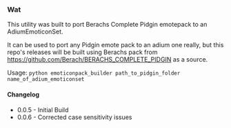 ### Wat
This utility was built to port Berachs Complete Pidgin emotepack to an AdiumEmoticonSet.

It can be used to port any Pidgin emote pack to an adium one really, but this repo's releases will be built using Berachs pack from https://github.com/Berach/BERACHS_COMPLETE_PIDGIN as a source.

Usage:
```python emoticonpack_builder path_to_pidgin_folder name_of_adium_emoticonset```

#### Changelog
* 0.0.5 - Initial Build
* 0.0.6 - Corrected case sensitivity issues

